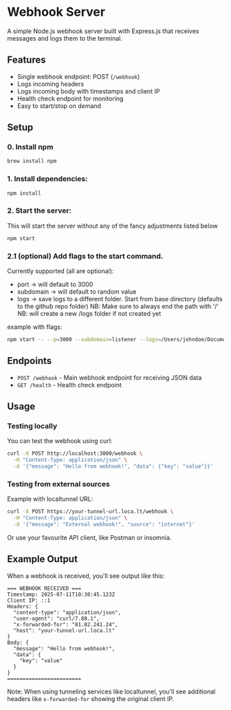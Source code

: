 # Webhook Server

A simple Node.js webhook server built with Express.js that receives messages and logs them to the terminal.

## Features

- Single webhook endpoint: POST (`/webhook`)
- Logs incoming headers
- Logs incoming body with timestamps and client IP
- Health check endpoint for monitoring
- Easy to start/stop on demand

## Setup

### 0. Install npm
```bash
brew install npm
```

### 1. Install dependencies:
```bash
npm install
```

### 2. Start the server:
This will start the server without any of the fancy adjustments listed below
```bash
npm start
```

### 2.1 (optional) Add flags to the start command.
Currently supported (all are optional):
- port          ->  will default to 3000
- subdomain     ->  will default to random value
- logs          ->  save logs to a different folder. Start from base directory (defaults to the github repo folder)
NB: Make sure to always end the path with '/'
NB: will create a new /logs folder if not created yet

example with flags:
``` bash
npm start -- --p=3000 --subdomain=listener --logs=/Users/johndoe/Documents/
```

## Endpoints

- `POST /webhook` - Main webhook endpoint for receiving JSON data
- `GET /health` - Health check endpoint

## Usage

### Testing locally
You can test the webhook using curl:

```bash
curl -X POST http://localhost:3000/webhook \
  -H "Content-Type: application/json" \
  -d '{"message": "Hello from webhook!", "data": {"key": "value"}}'
```

### Testing from external sources

Example with localtunnel URL:
```bash
curl -X POST https://your-tunnel-url.loca.lt/webhook \
  -H "Content-Type: application/json" \
  -d '{"message": "External webhook!", "source": "internet"}'
```

Or use your favourite API client, like Postman or insomnia.

## Example Output

When a webhook is received, you'll see output like this:

```
=== WEBHOOK RECEIVED ===
Timestamp: 2025-07-11T10:30:45.123Z
Client IP: ::1
Headers: {
  "content-type": "application/json",
  "user-agent": "curl/7.88.1",
  "x-forwarded-for": "81.82.241.24",
  "host": "your-tunnel-url.loca.lt"
}
Body: {
  "message": "Hello from webhook!",
  "data": {
    "key": "value"
  }
}
========================
```

Note: When using tunneling services like localtunnel, you'll see additional headers like `x-forwarded-for` showing the original client IP.
